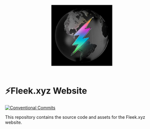 <div align="center" style="padding-bottom: 20px;">
  <img src="./public/images/globe-with-bolt-opt-1080.webp" width="200" height="auto"/>
</div>

# ⚡️Fleek.xyz Website

[![Conventional Commits](https://img.shields.io/badge/Conventional%20Commits-1.0.0-blue.svg)](https://conventionalcommits.org)

This repository contains the source code and assets for the Fleek.xyz website.

